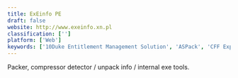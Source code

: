 ```yaml
---
title: ExEinfo PE
draft: false 
website: http://www.exeinfo.xn.pl
classification: ['']
platform: ['Web']
keywords: ['10Duke Entitlement Management Solution', 'ASPack', 'CFF Explorer Suite', 'CSS Compressor', 'CSS Compressor and Minifier', 'CSS Crusher', 'CSS Minifier', 'FileOptimizer', 'Free UPX', 'Href Tools', 'PECompact', 'PELock', 'Themida', 'UPX', 'UPX Graphical', 'VMProtect', 'WWPack32', 'patool']
---
```

Packer, compressor detector / unpack info / internal exe tools.